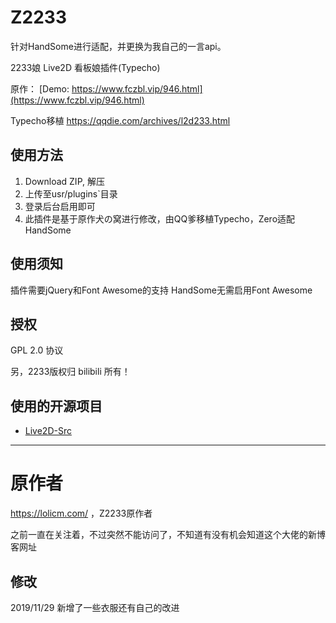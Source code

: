 # Z2233
针对HandSome进行适配，并更换为我自己的一言api。

2233娘 Live2D 看板娘插件(Typecho)

原作：
[Demo: https://www.fczbl.vip/946.html](https://www.fczbl.vip/946.html)

Typecho移植
https://qqdie.com/archives/l2d233.html

## 使用方法
1. Download ZIP, 解压
3. 上传至usr/plugins`目录
4. 登录后台启用即可
5. 此插件是基于原作犬の窝进行修改，由QQ爹移植Typecho，Zero适配HandSome

## 使用须知
插件需要jQuery和Font Awesome的支持
HandSome无需启用Font Awesome

## 授权
 GPL 2.0 协议

另，2233版权归 bilibili 所有！

## 使用的开源项目
 - [Live2D-Src](https://github.com/journey-ad/live2d_src)

------

# 原作者
https://lolicm.com/ ，Z2233原作者 

之前一直在关注着，不过突然不能访问了，不知道有没有机会知道这个大佬的新博客网址

 ## 修改
2019/11/29 新增了一些衣服还有自己的改进
 
